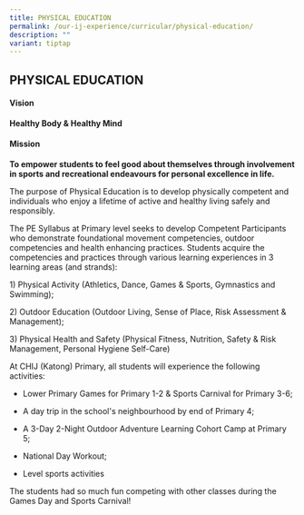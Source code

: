 ```yaml
---
title: PHYSICAL EDUCATION
permalink: /our-ij-experience/curricular/physical-education/
description: ""
variant: tiptap
---
```

<h2>PHYSICAL EDUCATION</h2>
<h4>Vision</h4>
<p><strong>Healthy Body &amp; Healthy Mind</strong>
</p>
<h4>Mission</h4>
<p><strong>To empower students to feel good about themselves through involvement in sports and recreational endeavours for personal excellence in life.</strong>
</p>
<p>The purpose of Physical Education is to develop physically competent and
individuals who enjoy a lifetime of active and healthy living safely and
responsibly.</p>
<p>The PE Syllabus at Primary level seeks to develop Competent Participants
who demonstrate foundational movement competencies, outdoor competencies
and health enhancing practices. Students acquire the competencies and practices
through various learning experiences in 3 learning areas (and strands):</p>
<p>1) Physical Activity (Athletics, Dance, Games &amp; Sports, Gymnastics
and Swimming);</p>
<p>2) Outdoor Education (Outdoor Living, Sense of Place, Risk Assessment
&amp; Management);</p>
<p>3) Physical Health and Safety (Physical Fitness, Nutrition, Safety &amp;
Risk Management, Personal Hygiene Self-Care)</p>
<p>At CHIJ (Katong) Primary, all students will experience the following activities:</p>
<ul data-tight="true" class="tight">
<li>
<p>Lower Primary Games for Primary 1-2 &amp; Sports Carnival for Primary
3-6;</p>
</li>
<li>
<p>A day trip in the school's neighbourhood by end of Primary 4;</p>
</li>
<li>
<p>A 3-Day 2-Night Outdoor Adventure Learning Cohort Camp at Primary 5;</p>
</li>
<li>
<p>National Day Workout;</p>
</li>
<li>
<p>Level sports activities</p>
</li>
</ul>
<p>The students had so much fun competing with other classes during the Games
Day and Sports Carnival!</p>
<p></p>
<p></p>
